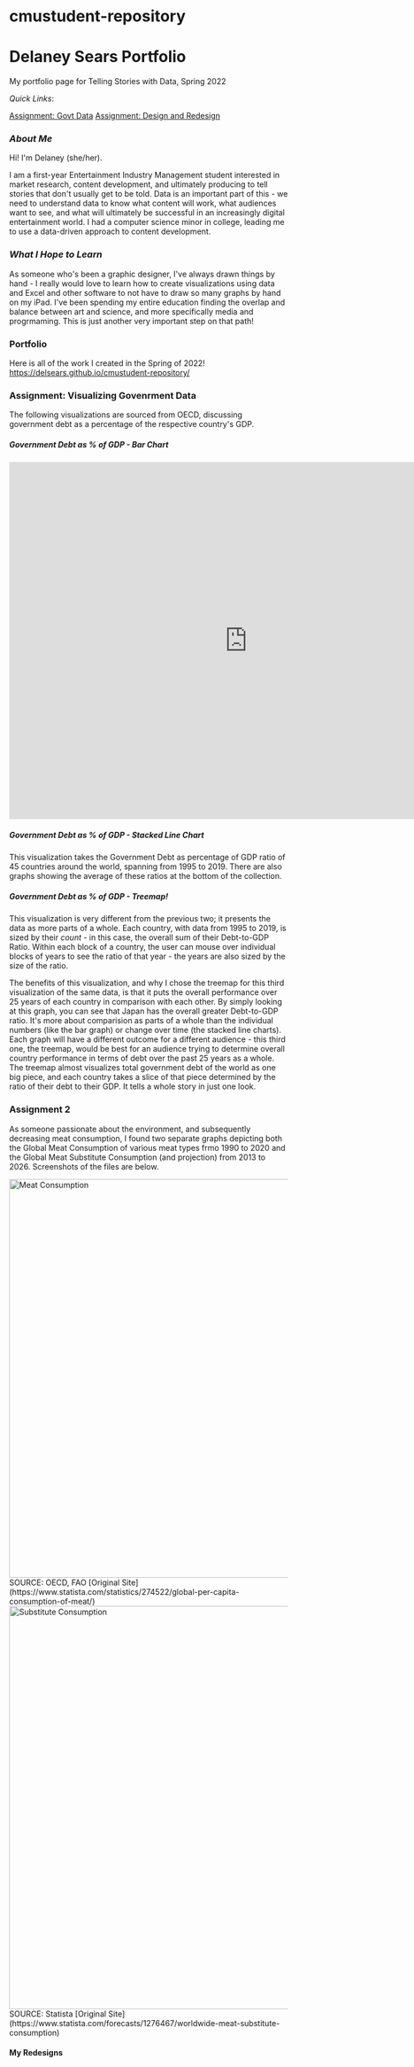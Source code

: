 # cmustudent-repository
# **Delaney Sears Portfolio**
My portfolio page for Telling Stories with Data, Spring 2022

*Quick Links*:

[Assignment: Govt Data](https://delsears.github.io/cmustudent-repository/#assignment-visualizing-govenrment-data)
[Assignment: Design and Redesign](https://delsears.github.io/cmustudent-repository/#assignment-2)

### *About Me*
Hi! I'm Delaney (she/her). 

I am a first-year Entertainment Industry Management student interested in market research, content development, and ultimately producing to tell stories that don't usually get to be told. Data is an important part of this - we need to understand data to know what content will work, what audiences want to see, and what will ultimately be successful in an increasingly digital entertainment world. I had a computer science minor in college, leading me to use a data-driven approach to content development.

### *What I Hope to Learn*
As someone who's been a graphic designer, I've always drawn things by hand - I really would love to learn how to create visualizations using data and Excel and other software to not have to draw so many graphs by hand on my iPad. I've been spending my entire education finding the overlap and balance between art and science, and more specifically media and progrmaming. This is just another very important step on that path! 

### Portfolio 
Here is all of the work I created in the Spring of 2022! 
https://delsears.github.io/cmustudent-repository/ 

### Assignment: Visualizing Govenrment Data
The following visualizations are sourced from OECD, discussing government debt as a percentage of the respective country's GDP. 

##### *Government Debt as % of GDP - Bar Chart* 

<iframe src="https://data.oecd.org/chart/6BjA" width="860" height="645" style="border: 0" mozallowfullscreen="true" webkitallowfullscreen="true" allowfullscreen="true"><a href="https://data.oecd.org/chart/6BjA" target="_blank">OECD Chart: General government debt, Total, % of GDP, Annual, 2020</a></iframe>

##### *Government Debt as % of GDP - Stacked Line Chart*
This visualization takes the Government Debt as percentage of GDP ratio of 45 countries around the world, spanning from 1995 to 2019. There are also graphs showing the average of these ratios at the bottom of the collection. 

<div class="flourish-embed flourish-chart" data-src="visualisation/8563088"><script src="https://public.flourish.studio/resources/embed.js"></script></div>

##### *Government Debt as % of GDP - Treemap!*
This visualization is very different from the previous two; it presents the data as more parts of a whole. Each country, with data from 1995 to 2019, is sized by their *count* - in this case, the overall sum of their Debt-to-GDP Ratio. Within each block of a country, the user can mouse over individual blocks of years to see the ratio of that year - the years are also sized by the size of the ratio. 

The benefits of this visualization, and why I chose the treemap for this third visualization of the same data, is that it puts the overall performance over 25 years of each country in comparison with each other. By simply looking at this graph, you can see that Japan has the overall greater Debt-to-GDP ratio. It's more about comparision as parts of a whole than the individual numbers (like the bar graph) or change over time (the stacked line charts). Each graph will have a different outcome for a different audience - this third one, the treemap, would be best for an audience trying to determine overall country performance in terms of debt over the past 25 years as a whole. The treemap almost visualizes total government debt of the world as one big piece, and each country takes a slice of that piece determined by the ratio of their debt to their GDP. It tells a whole story in just one look. 

<div class="flourish-embed flourish-hierarchy" data-src="visualisation/8563257"><script src="https://public.flourish.studio/resources/embed.js"></script></div>

### **Assignment 2**

As someone passionate about the environment, and subsequently decreasing meat consumption, I found two separate graphs depicting both the Global Meat Consumption of various meat types frmo 1990 to 2020 and the Global Meat Substitute Consumption (and projection) from 2013 to 2026. Screenshots of the files are below. 

<img width="720" alt="Meat Consumption" src="https://user-images.githubusercontent.com/97906084/152657276-f2678c91-248d-4785-853a-8606de6ec387.png">
SOURCE: OECD, FAO
[Original Site](https://www.statista.com/statistics/274522/global-per-capita-consumption-of-meat/) 
<img width="728" alt="Substitute Consumption" src="https://user-images.githubusercontent.com/97906084/152657285-714e4247-e473-4a84-ba91-7fb4d560d3db.png">
SOURCE: Statista
[Original Site](https://www.statista.com/forecasts/1276467/worldwide-meat-substitute-consumption)

#### **My Redesigns**

<div class='tableauPlaceholder' id='viz1644244520894' style='position: relative'><object class='tableauViz'  style='display:none;'><param name='host_url' value='https%3A%2F%2Fpublic.tableau.com%2F' /> <param name='embed_code_version' value='3' /> <param name='site_root' value='' /><param name='name' value='Assignment2_16441779374530&#47;Sheet1' /><param name='tabs' value='no' /><param name='toolbar' value='yes' /><param name='animate_transition' value='yes' /><param name='display_static_image' value='yes' /><param name='display_spinner' value='yes' /><param name='display_overlay' value='yes' /><param name='display_count' value='yes' /><param name='language' value='en-US' /></object></div>                <script type='text/javascript'>                    var divElement = document.getElementById('viz1644244520894');                    var vizElement = divElement.getElementsByTagName('object')[0];                    vizElement.style.width='100%';vizElement.style.height=(divElement.offsetWidth*0.75)+'px';                    var scriptElement = document.createElement('script');                    scriptElement.src = 'https://public.tableau.com/javascripts/api/viz_v1.js';                    vizElement.parentNode.insertBefore(scriptElement, vizElement);                </script> 
